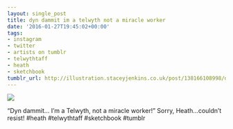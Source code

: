 ```yaml
---
layout: single_post
title: dyn dammit im a telwyth not a miracle worker
date: '2016-01-27T19:45:02+00:00'
tags:
- instagram
- twitter
- artists on tumblr
- telwythtaff
- heath
- sketchbook
tumblr_url: http://illustration.staceyjenkins.co.uk/post/138166108998/dyn-dammit-im-a-telwyth-not-a-miracle-worker
---
```

 ![](/tumblr_files/tumblr_o1mmv23k1P1v28ub8o1_1280.jpg)  

“Dyn dammit… I’m a Telwyth, not a miracle worker!” Sorry, Heath…couldn’t resist! #heath #telwythtaff #sketchbook #tumblr

